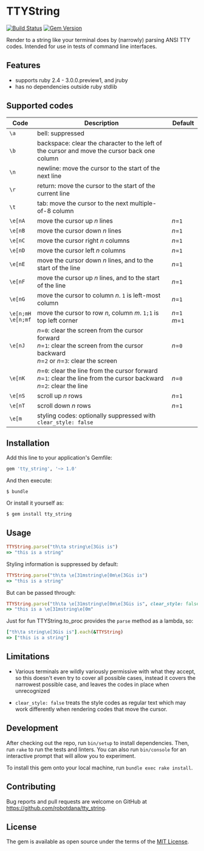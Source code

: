 # TTYString

[![Build Status](https://travis-ci.com/robotdana/tty_string.svg?branch=main)](https://travis-ci.com/robotdana/tty_string)
[![Gem Version](https://badge.fury.io/rb/tty_string.svg)](https://rubygems.org/gems/tty_string)

Render to a string like your terminal does by (narrowly) parsing ANSI TTY codes.
Intended for use in tests of command line interfaces.

## Features

- supports ruby 2.4 - 3.0.0.preview1, and jruby
- has no dependencies outside ruby stdlib

## Supported codes

| Code | Description | Default |
|------|-------------|---------|
| `\a` | bell: suppressed | |
| `\b` | backspace: clear the character to the left of the cursor and move the cursor back one column | |
| `\n` | newline: move the cursor to the start of the next line | |
| `\r` | return: move the cursor to the start of the current line | |
| `\t` | tab: move the cursor to the next multiple-of-8 column | |
| `\e[nA` | move the cursor up _n_ lines | _n_=`1` |
| `\e[nB` | move the cursor down _n_ lines | _n_=`1` |
| `\e[nC` | move the cursor right _n_ columns | _n_=`1` |
| `\e[nD` | move the cursor left _n_ columns | _n_=`1` |
| `\e[nE` | move the cursor down _n_ lines, and to the start of the line | _n_=`1` |
| `\e[nF` | move the cursor up _n_ lines, and to the start of the line | _n_=`1` |
| `\e[nG` | move the cursor to column _n_. `1` is left-most column | _n_=`1` |
| `\e[n;mH` <br> `\e[n;mf` | move the cursor to row _n_, column _m_. `1;1` is top left corner | _n_=`1` _m_=`1` |
| `\e[nJ` | _n_=`0`: clear the screen from the cursor forward <br>_n_=`1`: clear the screen from the cursor backward <br>_n_=`2` or _n_=`3`: clear the screen | _n_=`0` |
| `\e[nK` | _n_=`0`: clear the line from the cursor forward <br>_n_=`1`: clear the line from the cursor backward <br>_n_=`2`: clear the line | _n_=`0` |
| `\e[nS` | scroll up _n_ rows | _n_=`1` |
| `\e[nT` | scroll down _n_ rows | _n_=`1` |
| `\e[m` | styling codes: optionally suppressed with `clear_style: false` | |

## Installation

Add this line to your application's Gemfile:

```ruby
gem 'tty_string', '~> 1.0'
```

And then execute:

    $ bundle

Or install it yourself as:

    $ gem install tty_string

## Usage

```ruby
TTYString.parse("th\ta string\e[3Gis is")
=> "this is a string"
```

Styling information is suppressed by default:
```ruby
TTYString.parse("th\ta \e[31mstring\e[0m\e[3Gis is")
=> "this is a string"
```
But can be passed through:
```ruby
TTYString.parse("th\ta \e[31mstring\e[0m\e[3Gis is", clear_style: false)
=> "this is a \e[31mstring\e[0m"
```

Just for fun TTYString.to_proc provides the `parse` method as a lambda, so:
```ruby
["th\ta string\e[3Gis is"].each(&TTYString)
=> ["this is a string"]
```

## Limitations

- Various terminals are wildly variously permissive with what they accept,
  so this doesn't even try to cover all possible cases,
  instead it covers the narrowest possible case, and leaves the codes in place when unrecognized

- `clear_style: false` treats the style codes as regular text which may work differently when rendering codes that move the cursor.

## Development

After checking out the repo, run `bin/setup` to install dependencies. Then, run `rake` to run the tests and linters. You can also run `bin/console` for an interactive prompt that will allow you to experiment.

To install this gem onto your local machine, run `bundle exec rake install`.

## Contributing

Bug reports and pull requests are welcome on GitHub at https://github.com/robotdana/tty_string.

## License

The gem is available as open source under the terms of the [MIT License](https://opensource.org/licenses/MIT).
